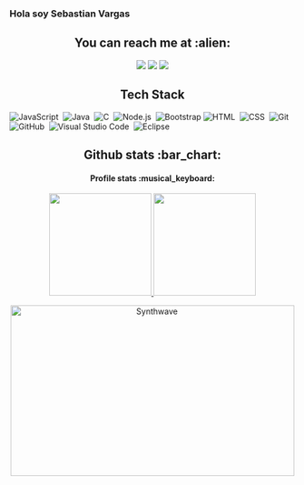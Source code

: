 
### Hola soy Sebastian Vargas


<h2 align="center">You can reach me at :alien:</h2>


<p align="center">
<a href="https://www.linkedin.com/in/sebastian-vargas-mu%C3%B1oz-821b441a3/"><img src="https://img.shields.io/badge/-Sebastian%20Vargas%20-0077B5?style=flat&logo=Linkedin&logoColor=white"/></a>
<a href="mailto:vargas.sebastianm@gmail.com"><img src="https://img.shields.io/badge/-vargas.sebastianm@gmail.com-D14836?style=flat&logo=Gmail&logoColor=white"/></a>
<a href="https://instagram.com/sebatian.uwuw"><img src="https://img.shields.io/badge/-@sebastian.uwuw-E4405F?style=flat&logo=Instagram&logoColor=white"/></a>
</p>



<h2 align="center">Tech Stack</h2>


![JavaScript](https://img.shields.io/badge/-JavaScript-05122A?style=flat&logo=javascript)&nbsp;
![Java](https://img.shields.io/badge/-Java-05122A?style=flat&logo=Java&logoColor=FFA518)&nbsp;
![C](https://img.shields.io/badge/-C-05122A?style=flat&logo=C&logoColor=A8B9CC)&nbsp;
![Node.js](https://img.shields.io/badge/-Node.js-05122A?style=flat&logo=node.js)&nbsp;
![Bootstrap](https://img.shields.io/badge/-Bootstrap-05122A?style=flat&logo=bootstrap&logoColor=563D7C)
![HTML](https://img.shields.io/badge/-HTML-05122A?style=flat&logo=HTML5)&nbsp;
![CSS](https://img.shields.io/badge/-CSS-05122A?style=flat&logo=CSS3&logoColor=1572B6)&nbsp;
![Git](https://img.shields.io/badge/-Git-05122A?style=flat&logo=git)&nbsp;
![GitHub](https://img.shields.io/badge/-GitHub-05122A?style=flat&logo=github)&nbsp;
![Visual Studio Code](https://img.shields.io/badge/-Visual%20Studio%20Code-05122A?style=flat&logo=visual-studio-code&logoColor=007ACC)&nbsp;
![Eclipse](https://img.shields.io/badge/-Eclipse-05122A?style=flat&logo=eclipse-ide&logoColor=2C2255)


<h2 align="center">Github stats :bar_chart:</h2>

<h4 align="center">Profile stats :musical_keyboard:</h4>
<p align="center">
<a href="https://github.com/hacefrio">
  <img height="180em" src="https://github-readme-stats-eight-theta.vercel.app/api?username=hacefrio&show_icons=true&theme=algolia&include_all_commits=true&count_private=true"/>
  <img height="180em" src="https://github-readme-stats-eight-theta.vercel.app/api/top-langs/?username=hacefrio&layout=compact&langs_count=8&theme=algolia"/>
</a>
</p>
<p align="center"><img src="https://thumbs.gfycat.com/GoodnaturedFondGaur-size_restricted.gif" alt="Synthwave" height="300" width="500"></p>
